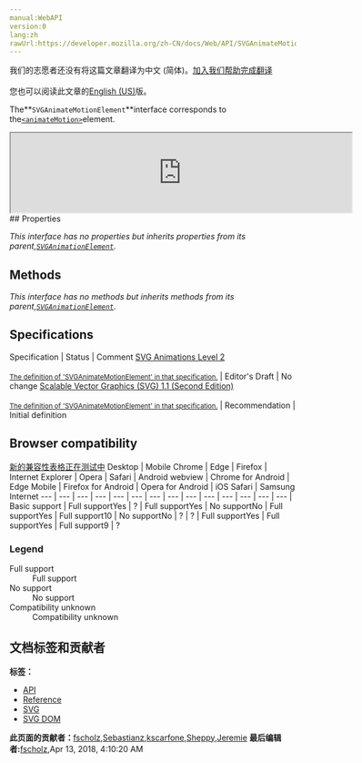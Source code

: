 ```yaml
---
manual:WebAPI
version:0
lang:zh
rawUrl:https://developer.mozilla.org/zh-CN/docs/Web/API/SVGAnimateMotionElement
---
```




<bdi>我们的志愿者还没有将这篇文章翻译为<bdi>中文 (简体)</bdi>。[加入我们帮助完成翻译](%17384 "")<br></br>您也可以阅读此文章的[English (US)](%17385 "")版。</bdi>






The**`SVGAnimateMotionElement`**interface corresponds to the[`<animateMotion>`](%17386 "The <animateMotion> element causes a referenced element to move along a motion path.")element.

<iframe src='https://mdn.mozillademos.org/en-US/docs/Web/API/SVGAnimateMotionElement$samples/inheritance_diagram?revision=1374093' width='600' height='140'></iframe>
## Properties<a name="Properties"></a>


<em>This interface has no properties but inherits properties from its parent,[`SVGAnimationElement`](%17376 "The SVGAnimationElement interface is the base interface for all of the animation element interfaces: SVGAnimateElement, SVGSetElement, SVGAnimateColorElement, SVGAnimateMotionElement and SVGAnimateTransformElement.").</em>


## Methods<a name="Methods"></a>


<em>This interface has no methods but inherits methods from its parent,[`SVGAnimationElement`](%17376 "The SVGAnimationElement interface is the base interface for all of the animation element interfaces: SVGAnimateElement, SVGSetElement, SVGAnimateColorElement, SVGAnimateMotionElement and SVGAnimateTransformElement.").</em>


## Specifications<a name="Specifications"></a>
Specification | Status | Comment 
[SVG Animations Level 2<br></br><small>The definition of &#39;SVGAnimateMotionElement&#39; in that specification.</small>](%17387 "") | Editor&#39;s Draft | No change 
[Scalable Vector Graphics (SVG) 1.1 (Second Edition)<br></br><small>The definition of &#39;SVGAnimateMotionElement&#39; in that specification.</small>](%17388 "") | Recommendation | Initial definition 


## Browser compatibility<a name="Browser_compatibility"></a>
[新的兼容性表格正在测试中<i></i>](%3360 "")
<abbr>Desktop<i></i></abbr> | <abbr>Mobile<i></i></abbr> 
<abbr>Chrome<i></i></abbr> | <abbr>Edge<i></i></abbr> | <abbr>Firefox<i></i></abbr> | <abbr>Internet Explorer<i></i></abbr> | <abbr>Opera<i></i></abbr> | <abbr>Safari<i></i></abbr> | <abbr>Android webview<i></i></abbr> | <abbr>Chrome for Android<i></i></abbr> | <abbr>Edge Mobile<i></i></abbr> | <abbr>Firefox for Android<i></i></abbr> | <abbr>Opera for Android<i></i></abbr> | <abbr>iOS Safari<i></i></abbr> | <abbr>Samsung Internet<i></i></abbr> 
 ---  |  ---  |  ---  |  ---  |  ---  |  ---  |  ---  |  ---  |  ---  |  ---  |  ---  |  ---  |  ---  |  ---  | 
Basic support | <abbr>Full support</abbr>Yes | <abbr>?</abbr> | <abbr>Full support</abbr>Yes | <abbr>No support</abbr>No | <abbr>Full support</abbr>Yes | <abbr>Full support</abbr>10 | <abbr>No support</abbr>No | <abbr>?</abbr> | <abbr>?</abbr> | <abbr>Full support</abbr>Yes | <abbr>Full support</abbr>Yes | <abbr>Full support</abbr>9 | <abbr>?</abbr> 


### Legend<a name="Legend"></a>
<dl><dt><abbr>Full support</abbr></dt><dd>Full support</dd><dt><abbr>No support</abbr></dt><dd>No support</dd><dt><abbr>Compatibility unknown</abbr></dt><dd>Compatibility unknown</dd></dl>



## 文档标签和贡献者
**标签：**
* [API](%50 "")
* [Reference](%3381 "")
* [SVG](%457 "")
* [SVG DOM](%17335 "")

**此页面的贡献者：**[fscholz](%60 ""),[Sebastianz](%4468 ""),[kscarfone](%3900 ""),[Sheppy](%405 ""),[Jeremie](%4470 "")
**最后编辑者:**[fscholz](%60 ""),<time>Apr 13, 2018, 4:10:20 AM</time>


